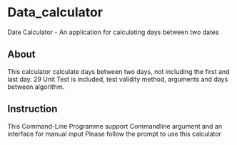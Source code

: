 # Data_calculator
Date Calculator - An application for calculating days between two dates

## About
This calculator calculate days between two days, not including the first and last day.
29 Unit Test is included, test validity method, arguments and days between algorithm.

## Instruction
This Command-Line Programme support Commandline argument and an interface for manual input
Please follow the prompt to use this calculator

